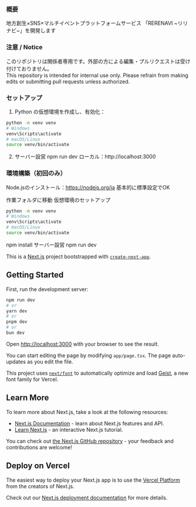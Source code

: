 ### 概要

地方創生×SNS×マルチイベントプラットフォームサービス
「RERENAVI ~リリナビ~」を開発します

### 注意 / Notice

このリポジトリは関係者専用です。外部の方による編集・プルリクエストは受け付けておりません。  
This repository is intended for internal use only. Please refrain from making edits or submitting pull requests unless authorized.


### セットアップ

1. Python の仮想環境を作成し、有効化：

```bash
python -m venv venv
# Windows
venv\Scripts\activate
# macOS/Linux
source venv/bin/activate
```

2. サーバー設営
npm run dev
ローカル：http://localhost:3000


### 環境構築（初回のみ）
Node.jsのインストール：https://nodejs.org/ja
基本的に標準設定でOK

作業フォルダに移動
仮想環境のセットアップ
```bash
python -m venv venv
# Windows
venv\Scripts\activate
# macOS/Linux
source venv/bin/activate
```
npm install
サーバー設営
npm run dev


This is a [Next.js](https://nextjs.org) project bootstrapped with [`create-next-app`](https://nextjs.org/docs/app/api-reference/cli/create-next-app).

## Getting Started

First, run the development server:

```bash
npm run dev
# or
yarn dev
# or
pnpm dev
# or
bun dev
```

Open [http://localhost:3000](http://localhost:3000) with your browser to see the result.

You can start editing the page by modifying `app/page.tsx`. The page auto-updates as you edit the file.

This project uses [`next/font`](https://nextjs.org/docs/app/building-your-application/optimizing/fonts) to automatically optimize and load [Geist](https://vercel.com/font), a new font family for Vercel.

## Learn More

To learn more about Next.js, take a look at the following resources:

- [Next.js Documentation](https://nextjs.org/docs) - learn about Next.js features and API.
- [Learn Next.js](https://nextjs.org/learn) - an interactive Next.js tutorial.

You can check out [the Next.js GitHub repository](https://github.com/vercel/next.js) - your feedback and contributions are welcome!

## Deploy on Vercel

The easiest way to deploy your Next.js app is to use the [Vercel Platform](https://vercel.com/new?utm_medium=default-template&filter=next.js&utm_source=create-next-app&utm_campaign=create-next-app-readme) from the creators of Next.js.

Check out our [Next.js deployment documentation](https://nextjs.org/docs/app/building-your-application/deploying) for more details.
